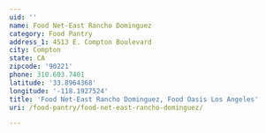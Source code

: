 ```yaml
---
uid: ''
name: Food Net-East Rancho Dominguez
category: Food Pantry
address_1: 4513 E. Compton Boulevard
city: Compton
state: CA
zipcode: '90221'
phone: 310.603.7401
latitude: '33.8964368'
longitude: '-118.1927524'
title: 'Food Net-East Rancho Dominguez, Food Oasis Los Angeles'
uri: /food-pantry/food-net-east-rancho-dominguez/

---
```

